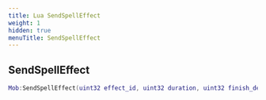 ```yaml
---
title: Lua SendSpellEffect
weight: 1
hidden: true
menuTitle: SendSpellEffect
---
```

## SendSpellEffect
```lua
Mob:SendSpellEffect(uint32 effect_id, uint32 duration, uint32 finish_delay, bool zone_wide, uint32 unk020, bool perm_effect); -- void
```